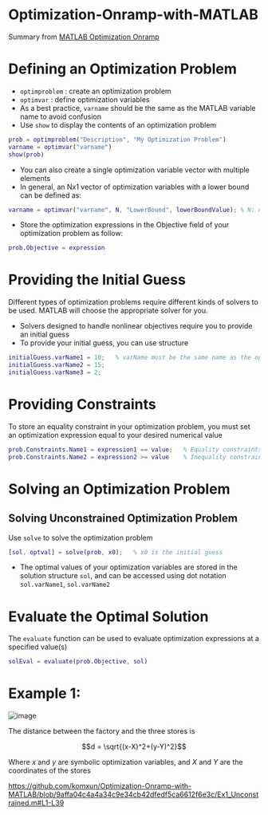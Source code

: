 # Optimization-Onramp-with-MATLAB
Summary from [MATLAB Optimization Onramp](https://matlabacademy.mathworks.com/details/optimization-onramp/optim)

# Defining an Optimization Problem

- `optimproblem`  :   create an optimization problem
- `optimvar`  :   define optimization variables
- As a best practice, `varname` should be the same as the MATLAB variable name to avoid confusion
- Use `show` to display the contents of an optimization problem

``` matlab
prob = optimproblem("Description", "My Optimization Problem")
varname = optimvar("varname")
show(prob)
```
- You can also create a single optimization variable vector with multiple elements
- In general, an Nx1 vector of optimization variables with a lower bound can be defined as:

``` matlab
varname = optimvar("varname", N, "LowerBound", lowerBoundValue); % N: number of variables
```

- Store the optimization expressions in the Objective field of your optimization problem as follow:
``` matlab
prob.Objective = expression
```

# Providing the Initial Guess 
Different types of optimization problems require different kinds of solvers to be used. MATLAB will choose the appropriate solver for you.
- Solvers designed to handle nonlinear objectives require you to provide an initial guess
- To provide your initial guess, you can use structure 
```matlab
initialGuess.varName1 = 10;   % varName must be the same name as the optimizing variable!
initialGuess.varName2 = 15;
initialGuess.varName3 = 2;
```

# Providing Constraints
To store an equality constraint in your optimization problem, you must set an optimization expression equal to your desired numerical value
``` matlab
prob.Constraints.Name1 = expression1 == value;   % Equality constraints
prob.Constraints.Name2 = expression2 >= value    % Inequality constraints
```

# Solving an Optimization Problem
## Solving Unconstrained Optimization Problem
Use `solve` to solve the optimization problem
``` matlab
[sol, optval] = solve(prob, x0);   % x0 is the initial guess
```
- The optimal values of your optimization variables are stored in the solution structure `sol`, and can be accessed using dot notation `sol.varName1`, `sol.varName2`

# Evaluate the Optimal Solution
The `evaluate` function can be used to evaluate optimization expressions at a specified value(s)
``` matlab
solEval = evaluate(prob.Objective, sol)
```

# Example 1: 
![image](https://github.com/komxun/Optimization-Onramp-with-MATLAB/assets/133139057/94e60e15-325e-4cfd-ad65-c58ab7d07e29)


The distance between the factory and the three stores is 
``` math
d = \sqrt{(x-X)^2+(y-Y)^2}
```
Where $x$ and $y$ are symbolic optimization variables, and $X$ and $Y$ are the coordinates of the stores

https://github.com/komxun/Optimization-Onramp-with-MATLAB/blob/9affa04c4a4a34c9e34cb42dfedf5ca6612f6e3c/Ex1_Unconstrained.m#L1-L39


